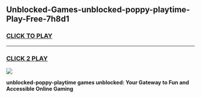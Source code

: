 
## Unblocked-Games-unblocked-poppy-playtime-Play-Free-7h8d1
<h3>
<a href="https://premium76.site?title=unblocked-poppy-playtime&ref=12A">CLICK TO PLAY</a></h3>
<hr>

<h3>
<a href="https://premium76.site?title=unblocked-poppy-playtime&ref=12A">CLICK 2 PLAY</a>
  
</h3>

<a href="https://premium76.site?title=unblocked-poppy-playtime&ref=12A"><img src="https://clearcache.store/games.png"></a>


**unblocked-poppy-playtime games unblocked: Your Gateway to Fun and Accessible Online Gaming**
